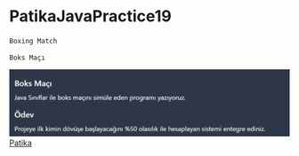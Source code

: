 # PatikaJavaPractice19
```
Boxing Match
```
```
Boks Maçı
```
![BoxingMatch.png](BoxingMatch.png)
[Patika](https://www.patika.dev)


